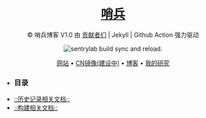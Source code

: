 <h1 align="center"><a href="https://sentrylab.cn/">哨兵</a></h1>

<div align="center">

© 哨兵博客 V1.0 由 [贡献者们](#) | Jekyll | Github Action 强力驱动

![sentrylab build sync and reload.](https://github.com/sentryCyberSec/sentryCyberSec.github.io/workflows/sentrylab%20build%20sync%20and%20reload./badge.svg)

<p align="center">
  <a href="https://sentryCyberSec.github.io/">网站</a> •
  <a href="https://sentryCyberSec.gitee.io/">CN镜像(建设中)</a> •
  <a href="https://sentryCyberSec.github.io/blog">博客</a> •
  <a href="https://sentryCyberSec.github.io/about">我的研究</a>
</p>
</div>
<ul>
<li><h3>目录</h3></li>
<li><a href="https://github.com/sentryCyberSec/sentryCyberSec.github.io/blob/main/CHANGELOG.md">::历史记录相关文档::</a></li>
<li><a href="https://github.com/sentryCyberSec/sentryCyberSec.github.io/blob/main/BUILD.md">::构建相关文档::</a></li>
</ul>